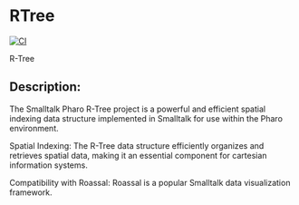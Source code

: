 # RTree
[![CI](https://github.com/pharo-graphics/RTree/actions/workflows/tests.yml/badge.svg)](https://github.com/pharo-graphics/RTree/actions/workflows/tests.yml)

R-Tree
## Description:

The Smalltalk Pharo R-Tree project is a powerful and efficient spatial indexing data structure implemented in Smalltalk for use within the Pharo environment.

Spatial Indexing: The R-Tree data structure efficiently organizes and retrieves spatial data, making it an essential component for cartesian information systems.

Compatibility with Roassal: Roassal is a popular Smalltalk data visualization framework.

